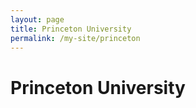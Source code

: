 ```yaml
---
layout: page
title: Princeton University
permalink: /my-site/princeton
---
```

# Princeton University
